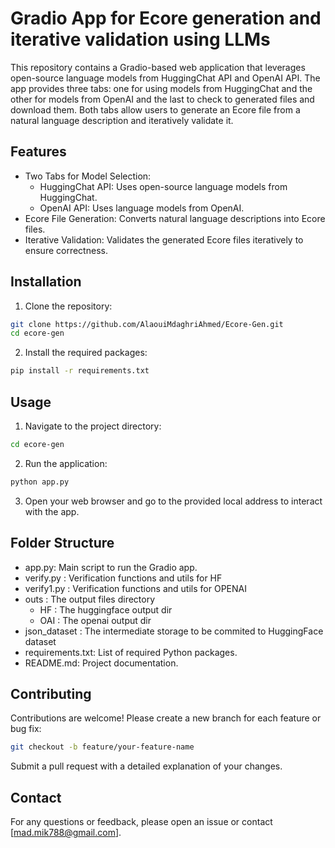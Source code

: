 # Gradio App for Ecore generation and iterative validation using LLMs
This repository contains a Gradio-based web application that leverages open-source language models from HuggingChat API and OpenAI API. The app provides three tabs: one for using models from HuggingChat and the other for models from OpenAI and the last to check to generated files and download them. Both tabs allow users to generate an Ecore file from a natural language description and iteratively validate it.

## Features
- Two Tabs for Model Selection:
	- HuggingChat API: Uses open-source language models from HuggingChat.
	- OpenAI API: Uses language models from OpenAI.
- Ecore File Generation: Converts natural language descriptions into Ecore files.
- Iterative Validation: Validates the generated Ecore files iteratively to ensure correctness.
## Installation
1. Clone the repository:

```bash
git clone https://github.com/AlaouiMdaghriAhmed/Ecore-Gen.git
cd ecore-gen
```
2.  Install the required packages:

```bash
pip install -r requirements.txt
```
## Usage

1. Navigate to the project directory:

```bash
cd ecore-gen
```
2. Run the application:

```bash
python app.py
```
3. Open your web browser and go to the provided local address to interact with the app.

## Folder Structure
- app.py: Main script to run the Gradio app.
- verify.py : Verification functions and utils for HF
- verify1.py : Verification functions and utils for OPENAI
- outs : The output files directory
  	- HF : The huggingface output dir
  	- OAI : The openai output dir
- json_dataset : The intermediate storage to be commited to HuggingFace dataset
- requirements.txt: List of required Python packages.
- README.md: Project documentation.
  

## Contributing
Contributions are welcome! Please create a new branch for each feature or bug fix:

```bash
git checkout -b feature/your-feature-name
```
Submit a pull request with a detailed explanation of your changes.



## Contact
For any questions or feedback, please open an issue or contact [mad.mik788@gmail.com].


